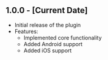 ## 1.0.0 - [Current Date]

* Initial release of the plugin
* Features:
  - Implemented core functionality
  - Added Android support
  - Added iOS support